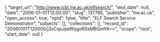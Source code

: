 {
  "target_url": "http://www.icbl.hw.ac.uk/elfsearch/", 
  "end_date": null, 
  "date": "2006-01-01T12:00:00", 
  "slug": 137785, 
  "publisher": "hw.ac.uk", 
  "open_access": true, 
  "npld": false, 
  "title": "ELF Search Service Demonstrator", 
  "subjects": [], 
  "collections": [], 
  "record_id": "20060101T120000/j3sCqxJpeWygo8SsMBQmYA==", 
  "scope": "root", 
  "start_date": null
}

